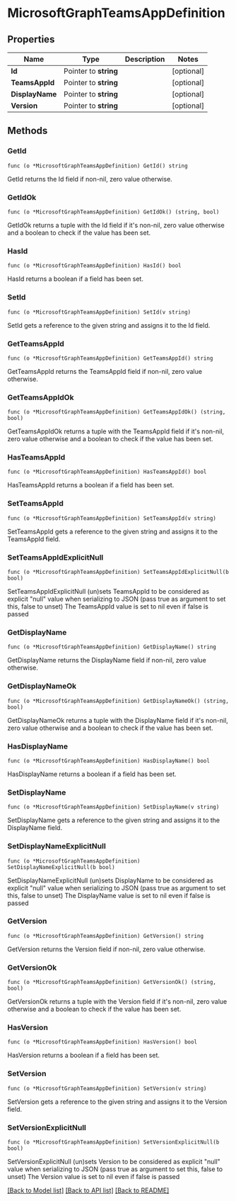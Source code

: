 # MicrosoftGraphTeamsAppDefinition

## Properties

Name | Type | Description | Notes
------------ | ------------- | ------------- | -------------
**Id** | Pointer to **string** |  | [optional] 
**TeamsAppId** | Pointer to **string** |  | [optional] 
**DisplayName** | Pointer to **string** |  | [optional] 
**Version** | Pointer to **string** |  | [optional] 

## Methods

### GetId

`func (o *MicrosoftGraphTeamsAppDefinition) GetId() string`

GetId returns the Id field if non-nil, zero value otherwise.

### GetIdOk

`func (o *MicrosoftGraphTeamsAppDefinition) GetIdOk() (string, bool)`

GetIdOk returns a tuple with the Id field if it's non-nil, zero value otherwise
and a boolean to check if the value has been set.

### HasId

`func (o *MicrosoftGraphTeamsAppDefinition) HasId() bool`

HasId returns a boolean if a field has been set.

### SetId

`func (o *MicrosoftGraphTeamsAppDefinition) SetId(v string)`

SetId gets a reference to the given string and assigns it to the Id field.

### GetTeamsAppId

`func (o *MicrosoftGraphTeamsAppDefinition) GetTeamsAppId() string`

GetTeamsAppId returns the TeamsAppId field if non-nil, zero value otherwise.

### GetTeamsAppIdOk

`func (o *MicrosoftGraphTeamsAppDefinition) GetTeamsAppIdOk() (string, bool)`

GetTeamsAppIdOk returns a tuple with the TeamsAppId field if it's non-nil, zero value otherwise
and a boolean to check if the value has been set.

### HasTeamsAppId

`func (o *MicrosoftGraphTeamsAppDefinition) HasTeamsAppId() bool`

HasTeamsAppId returns a boolean if a field has been set.

### SetTeamsAppId

`func (o *MicrosoftGraphTeamsAppDefinition) SetTeamsAppId(v string)`

SetTeamsAppId gets a reference to the given string and assigns it to the TeamsAppId field.

### SetTeamsAppIdExplicitNull

`func (o *MicrosoftGraphTeamsAppDefinition) SetTeamsAppIdExplicitNull(b bool)`

SetTeamsAppIdExplicitNull (un)sets TeamsAppId to be considered as explicit "null" value
when serializing to JSON (pass true as argument to set this, false to unset)
The TeamsAppId value is set to nil even if false is passed
### GetDisplayName

`func (o *MicrosoftGraphTeamsAppDefinition) GetDisplayName() string`

GetDisplayName returns the DisplayName field if non-nil, zero value otherwise.

### GetDisplayNameOk

`func (o *MicrosoftGraphTeamsAppDefinition) GetDisplayNameOk() (string, bool)`

GetDisplayNameOk returns a tuple with the DisplayName field if it's non-nil, zero value otherwise
and a boolean to check if the value has been set.

### HasDisplayName

`func (o *MicrosoftGraphTeamsAppDefinition) HasDisplayName() bool`

HasDisplayName returns a boolean if a field has been set.

### SetDisplayName

`func (o *MicrosoftGraphTeamsAppDefinition) SetDisplayName(v string)`

SetDisplayName gets a reference to the given string and assigns it to the DisplayName field.

### SetDisplayNameExplicitNull

`func (o *MicrosoftGraphTeamsAppDefinition) SetDisplayNameExplicitNull(b bool)`

SetDisplayNameExplicitNull (un)sets DisplayName to be considered as explicit "null" value
when serializing to JSON (pass true as argument to set this, false to unset)
The DisplayName value is set to nil even if false is passed
### GetVersion

`func (o *MicrosoftGraphTeamsAppDefinition) GetVersion() string`

GetVersion returns the Version field if non-nil, zero value otherwise.

### GetVersionOk

`func (o *MicrosoftGraphTeamsAppDefinition) GetVersionOk() (string, bool)`

GetVersionOk returns a tuple with the Version field if it's non-nil, zero value otherwise
and a boolean to check if the value has been set.

### HasVersion

`func (o *MicrosoftGraphTeamsAppDefinition) HasVersion() bool`

HasVersion returns a boolean if a field has been set.

### SetVersion

`func (o *MicrosoftGraphTeamsAppDefinition) SetVersion(v string)`

SetVersion gets a reference to the given string and assigns it to the Version field.

### SetVersionExplicitNull

`func (o *MicrosoftGraphTeamsAppDefinition) SetVersionExplicitNull(b bool)`

SetVersionExplicitNull (un)sets Version to be considered as explicit "null" value
when serializing to JSON (pass true as argument to set this, false to unset)
The Version value is set to nil even if false is passed

[[Back to Model list]](../README.md#documentation-for-models) [[Back to API list]](../README.md#documentation-for-api-endpoints) [[Back to README]](../README.md)



